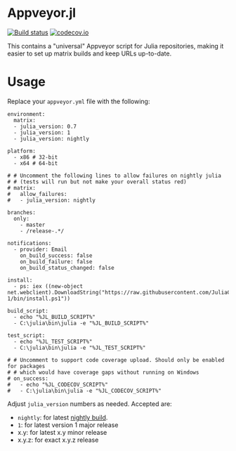 # Appveyor.jl

[![Build status](https://ci.appveyor.com/api/projects/status/rbca6b6qclxqdhwx/branch/version-1?svg=true)](https://ci.appveyor.com/project/simonbyrne/appveyor-jl)
[![codecov.io](http://codecov.io/github/JuliaCI/Appveyor.jl/coverage.svg?branch=master)](http://codecov.io/github/JuliaCI/Appveyor.jl?branch=master)

This contains a "universal" Appveyor script for Julia repositories, making it easier to set up matrix builds and keep URLs up-to-date.

# Usage

Replace your `appveyor.yml` file with the following:

```
environment:
  matrix:
  - julia_version: 0.7
  - julia_version: 1
  - julia_version: nightly

platform:
  - x86 # 32-bit
  - x64 # 64-bit

# # Uncomment the following lines to allow failures on nightly julia
# # (tests will run but not make your overall status red)
# matrix:
#   allow_failures:
#   - julia_version: nightly

branches:
  only:
    - master
    - /release-.*/

notifications:
  - provider: Email
    on_build_success: false
    on_build_failure: false
    on_build_status_changed: false

install:
  - ps: iex ((new-object net.webclient).DownloadString("https://raw.githubusercontent.com/JuliaCI/Appveyor.jl/version-1/bin/install.ps1"))

build_script:
  - echo "%JL_BUILD_SCRIPT%"
  - C:\julia\bin\julia -e "%JL_BUILD_SCRIPT%"

test_script:
  - echo "%JL_TEST_SCRIPT%"
  - C:\julia\bin\julia -e "%JL_TEST_SCRIPT%"

# # Uncomment to support code coverage upload. Should only be enabled for packages
# # which would have coverage gaps without running on Windows
# on_success:
#   - echo "%JL_CODECOV_SCRIPT%"
#   - C:\julia\bin\julia -e "%JL_CODECOV_SCRIPT%"
```

Adjust `julia_version` numbers as needed. Accepted are:
 - `nightly`: for latest [nightly build](https://julialang.org/downloads/nightlies.html).
 - `1`: for latest version 1 major release
 - x.y: for latest x.y minor release
 - x.y.z: for exact x.y.z release
